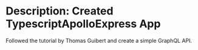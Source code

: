 # Description: Created TypescriptApolloExpress App

Followed the tutorial by Thomas Guibert and create a simple GraphQL API.
